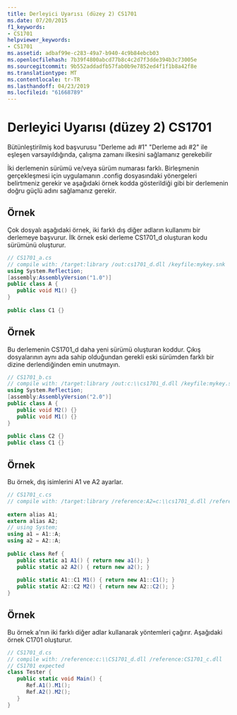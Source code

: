 ```yaml
---
title: Derleyici Uyarısı (düzey 2) CS1701
ms.date: 07/20/2015
f1_keywords:
- CS1701
helpviewer_keywords:
- CS1701
ms.assetid: adbaf99e-c283-49a7-b940-4c9b84ebcb03
ms.openlocfilehash: 7b39f4800abcd77b8c4c2d7f3dde394b3c73005e
ms.sourcegitcommit: 9b552addadfb57fab0b9e7852ed4f1f1b8a42f8e
ms.translationtype: MT
ms.contentlocale: tr-TR
ms.lasthandoff: 04/23/2019
ms.locfileid: "61668789"
---
```

# <a name="compiler-warning-level-2-cs1701"></a>Derleyici Uyarısı (düzey 2) CS1701
Bütünleştirilmiş kod başvurusu "Derleme adı #1" "Derleme adı #2" ile eşleşen varsayıldığında, çalışma zamanı ilkesini sağlamanız gerekebilir  
  
 İki derlemenin sürümü ve/veya sürüm numarası farklı. Birleşmenin gerçekleşmesi için uygulamanın .config dosyasındaki yönergeleri belirtmeniz gerekir ve aşağıdaki örnek kodda gösterildiği gibi bir derlemenin doğru güçlü adını sağlamanız gerekir.  
  
## <a name="example"></a>Örnek  
 Çok dosyalı aşağıdaki örnek, iki farklı dış diğer adların kullanımı bir derlemeye başvurur. İlk örnek eski derleme CS1701_d oluşturan kodu sürümünü oluşturur.  
  
```csharp  
// CS1701_a.cs  
// compile with: /target:library /out:cs1701_d.dll /keyfile:mykey.snk  
using System.Reflection;  
[assembly:AssemblyVersion("1.0")]  
public class A {  
   public void M1() {}  
}  
  
public class C1 {}  
```  
  
## <a name="example"></a>Örnek  
 Bu derlemenin CS1701_d daha yeni sürümü oluşturan koddur. Çıkış dosyalarının aynı ada sahip olduğundan gerekli eski sürümden farklı bir dizine derlendiğinden emin unutmayın.  
  
```csharp  
// CS1701_b.cs  
// compile with: /target:library /out:c:\\cs1701_d.dll /keyfile:mykey.snk  
using System.Reflection;  
[assembly:AssemblyVersion("2.0")]  
public class A {  
   public void M2() {}  
   public void M1() {}  
}  
  
public class C2 {}  
public class C1 {}  
```  
  
## <a name="example"></a>Örnek  
 Bu örnek, dış isimlerini A1 ve A2 ayarlar.  
  
```csharp  
// CS1701_c.cs  
// compile with: /target:library /reference:A2=c:\\cs1701_d.dll /reference:A1=cs1701_d.dll  
  
extern alias A1;  
extern alias A2;  
// using System;  
using a1 = A1::A;  
using a2 = A2::A;  
  
public class Ref {  
   public static a1 A1() { return new a1(); }  
   public static a2 A2() { return new a2(); }  
  
   public static A1::C1 M1() { return new A1::C1(); }  
   public static A2::C2 M2() { return new A2::C2(); }  
}  
```  
  
## <a name="example"></a>Örnek  
 Bu örnek a'nın iki farklı diğer adlar kullanarak yöntemleri çağırır. Aşağıdaki örnek C1701 oluşturur.  
  
```csharp  
// CS1701_d.cs  
// compile with: /reference:c:\\CS1701_d.dll /reference:CS1701_c.dll  
// CS1701 expected  
class Tester {  
   public static void Main() {  
      Ref.A1().M1();  
      Ref.A2().M2();  
   }  
}  
```

